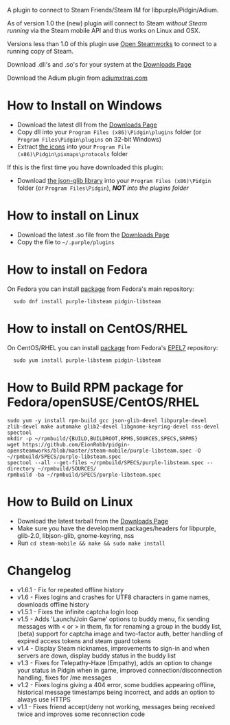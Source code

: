 A plugin to connect to Steam Friends/Steam IM for libpurple/Pidgin/Adium.

As of version 1.0 the (new) plugin will connect to Steam *without Steam running* via the Steam mobile API and thus works on Linux and OSX.

Versions less than 1.0 of this plugin use [Open Steamworks](http://opensteamworks.org/) to connect to a running copy of Steam.

Download .dll's and .so's for your system at the [Downloads Page](https://github.com/EionRobb/pidgin-opensteamworks/releases)

Download the Adium plugin from [adiumxtras.com](http://adiumxtras.com/index.php?a=xtras&xtra_id=8339)

How to Install on Windows
=========================
  * Download the latest dll from the [Downloads Page](https://github.com/EionRobb/pidgin-opensteamworks/releases)
  * Copy dll into your `Program Files (x86)\Pidgin\plugins` folder (or `Program Files\Pidgin\plugins` on 32-bit Windows)
  * Extract [the icons](https://github.com/EionRobb/pidgin-opensteamworks/raw/master/steam-mobile/releases/icons.zip) into your `Program File (x86)\Pidgin\pixmaps\protocols` folder

If this is the first time you have downloaded this plugin:
  * Download [the json-glib library](https://github.com/EionRobb/pidgin-opensteamworks/raw/master/steam-mobile/libjson-glib-1.0.dll) into your `Program Files (x86)\Pidgin` folder (or `Program Files\Pidgin`), _**NOT** into the plugins folder_

How to install on Linux
=======================
  * Download the latest .so file from the [Downloads Page](https://github.com/EionRobb/pidgin-opensteamworks/releases)
  * Copy the file to ```~/.purple/plugins```

How to install on Fedora
=====================
On Fedora you can install [package](https://apps.fedoraproject.org/packages/purple-libsteam) from Fedora's main repository:

```
  sudo dnf install purple-libsteam pidgin-libsteam
```

How to install on CentOS/RHEL
=====================
On CentOS/RHEL you can install [package](https://apps.fedoraproject.org/packages/purple-libsteam) from Fedora's [EPEL7](http://fedoraproject.org/wiki/EPEL) repository:

```
  sudo yum install purple-libsteam pidgin-libsteam
```

How to Build RPM package for Fedora/openSUSE/CentOS/RHEL
=====================
  ```
  sudo yum -y install rpm-build gcc json-glib-devel libpurple-devel zlib-devel make automake glib2-devel libgnome-keyring-devel nss-devel spectool
  mkdir -p ~/rpmbuild/{BUILD,BUILDROOT,RPMS,SOURCES,SPECS,SRPMS}
  wget https://github.com/EionRobb/pidgin-opensteamworks/blob/master/steam-mobile/purple-libsteam.spec -O ~/rpmbuild/SPECS/purple-libsteam.spec
  spectool --all --get-files ~/rpmbuild/SPECS/purple-libsteam.spec --directory ~/rpmbuild/SOURCES/
  rpmbuild -ba ~/rpmbuild/SPECS/purple-libsteam.spec
  ```

How to Build on Linux
=====================
  * Download the latest tarball from the [Downloads Page](https://github.com/EionRobb/pidgin-opensteamworks/releases)
  * Make sure you have the development packages/headers for libpurple, glib-2.0, libjson-glib, gnome-keyring, nss
  * Run `cd steam-mobile && make && sudo make install`

Changelog
=========
  * v1.6.1 - Fix for repeated offline history
  * v1.6 - Fixes logins and crashes for UTF8 characters in game names, downloads offline history
  * v1.5.1 - Fixes the infinite captcha login loop
  * v1.5 - Adds 'Launch/Join Game' options to buddy menu, fix sending messages with < or > in them, fix for renaming a group in the buddy list, (beta) support for captcha image and two-factor auth, better handling of expired access tokens and steam guard tokens
  * v1.4 - Display Steam nicknames, improvements to sign-in and when servers are down, display buddy status in the buddy list
  * v1.3 - Fixes for Telepathy-Haze (Empathy), adds an option to change your status in Pidgin when in game, improved connection/disconnection handling, fixes for /me messages
  * v1.2 - Fixes logins giving a 404 error, some buddies appearing offline, historical message timestamps being incorrect,  and adds an option to always use HTTPS
  * v1.1 - Fixes friend accept/deny not working, messages being received twice and improves some reconnection code
